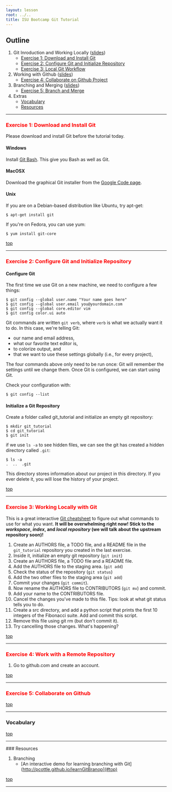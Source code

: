 ```yaml
---
layout: lesson
root: ../..
title: ISU Bootcamp Git Tutorial
---
```

## <a name="top"></a>Outline

1. Git Inroduction and Working Locally ([slides](http://mollygibson.github.io/2014-01-08-iastate/lessons/swc-git/slides/01-Introduction/01-GitIntroduction.pdf))
   * [Exercise 1: Download and Install Git](#install) 
   * [Exercise 2: Configure Git and Initialize Repository](#configure-git-and-initialize-repository)
   * [Exercise 3: Local Git Workflow](#local-git-workflow)
3. Working with Github ([slides](http://mollygibson.github.io/2014-01-08-iastate/lessons/swc-git/slides/02-Github/02-Github.pdf))
   * [Exercise 4: Collaborate on Github Project](#collaborate-on-github)     
4. Branching and Merging ([slides](http://mollygibson.github.io/2014-01-08-iastate/lessons/swc-git/slides/03-Branching/03-Branching.pdf)) 
   * [Exercise 5: Branch and Merge](#branch-merge)
5. Extras
   * [Vocabulary](#vocabulary)
   * [Resources](#resources)
  
---   
   
### <a name="install"></a><font color='red'>Exercise 1: Download and Install Git</font>

Please download and install Git before the tutorial today. 

#### Windows
Install [Git Bash](http://msysgit.github.io/). This give you Bash as well as Git.
#### MacOSX
Download the graphical Git installer from the [Google Code page](http://code.google.com/p/git-osx-installer).
#### Unix
If you are on a Debian-based distribution like Ubuntu, try apt-get:

```
$ apt-get install git
```

If you're on Fedora, you can use yum:

```
$ yum install git-core
```
[top](#top)

---
### <a name="configure-git-and-initialize-repository"></a><font color='red'>Exercise 2: Configure Git and Initialize Repository</font>

#### Configure Git
The first time we use Git on a new machine, we need to configure a few things:

```
$ git config --global user.name "Your name goes here"
$ git config --global user.email you@yourdomain.com
$ git config --global core.editor vim
$ git config color.ui auto
```

Git commands are written `git verb`,
where `verb` is what we actually want it to do.
In this case,
we're telling Git:

*   our name and email address,
*   what our favorite text editor is,
*   to colorize output, and
*   that we want to use these settings globally (i.e., for every project),

The four commands above only need to be run once:
Git will remember the settings until we change them.
Once Git is configured,
we can start using Git.

Check your configuration with:

```
$ git config --list
```

#### Initialize a Git Repository

Create a folder called git_tutorial and initialize an empty git repository:

```
$ mkdir git_tutorial
$ cd git_tutorial
$ git init
```

if we use `ls -a` to see hidden files, we can see the git has created a hidden directory called `.git`:

```
$ ls -a
.  ..  .git
```

This directory stores information about our project in this directory. If you ever delete it, you will lose the history of your project. 

[top](#top)

---
### <a name="local-git-workflow"></a> <font color='red'>Exercise 3: Working Locally with Git</font>


This is a great interactive [Git cheatsheet](http://ndpsoftware.com/git-cheatsheet.html) to figure out what commands to use for what you want. <b>It will be overwhelming right now! Stick to the <i>workspace</i>, <i>index</i>, and <i>local repository</i> (we will talk about the upstream repository soon)!</b> 


1. Create an AUTHORS file, a TODO file, and a README file in the `git_tutorial` repository you created in the last exercise.
2. Inside it, initialize an empty git repository (`git init`)
3. Create an AUTHORS file, a TODO file and a README file.
4. Add the AUTHORS file to the staging area. (`git add`)
5. Check the status of the repository (`git status`)
6. Add the two other files to the staging area (`git add`)
7. Commit your changes (`git commit`).
8. Now rename the AUTHORS file to CONTRIBUTORS (`git mv`) and commit.
9. Add your name to the CONTRIBUTORS file.
10. Cancel the changes you've made to this file. Tips: look at what git status tells you to do.
11. Create a src directory, and add a python script that prints the first 10 integers of the Fibonacci suite. Add and commit this script.
12. Remove this file using git rm (but don't commit it).
13. Try cancelling those changes. What's happening?

[top](#top)

---
### <a name="collaborate-on-github"></a> <font color='red'>Exercise 4: Work with a Remote Repository</font>

1. Go to github.com and create an account. 


[top](#top)

---
### <a name="branch-merge"></a> <font color='red'>Exercise 5: Collaborate on Github</font>



[top](#top)

---

### <a name="vocabulary"></a> Vocabulary

[top](#top)

---

###<a name="resources"></a> Resources

1. Branching
   * [An interactive demo for learning branching with Git](http://pcottle.github.io/learnGitBranop](#top)

[top](#top)

---

